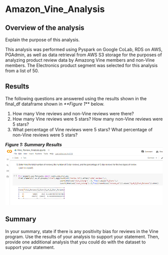 # Amazon_Vine_Analysis

## Overview of the analysis

Explain the purpose of this analysis.

This analysis was performed using Pyspark on Google CoLab, RDS on AWS, PGAdmin, as well as data retrieval from AWS S3 storage for the purposes of analyzing product review data by Amazong Vine members and non-Vine members.  The Electronics product segment was selected for this analysis from a list of 50.

## Results

The following questions are answered using the results shown in the final_df dataframe shown in _**Figure 1_** below.

1. How many Vine reviews and non-Vine reviews were there?
2. How many Vine reviews were 5 stars? How many non-Vine reviews were 5 stars?
3. What percentage of Vine reviews were 5 stars? What percentage of non-Vine reviews were 5 stars?

**_Figure 1: Summary Results_**
![Final_df](images/D2_Q5.png)


## Summary 

In your summary, state if there is any positivity bias for reviews in the Vine program. Use the results of your analysis to support your statement. Then, provide one additional analysis that you could do with the dataset to support your statement.



